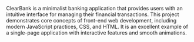 ClearBank is a minimalist banking application that provides users with an intuitive interface for managing their financial transactions. This project demonstrates core concepts of front-end web development, including modern JavaScript practices, CSS, and HTML. It is an excellent example of a single-page application with interactive features and smooth animations.
